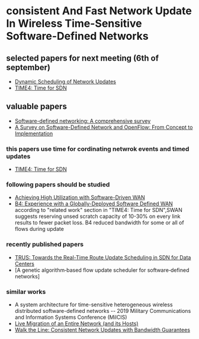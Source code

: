 # consistent And Fast Network Update In Wireless Time-Sensitive Software-Defined Networks

## selected papers for next meeting (6th of september)
+ [Dynamic Scheduling of Network Updates](https://www.cs.jhu.edu/~xinjin/files/SIGCOMM14_Dionysus.pdf) 
+ [TIME4: Time for SDN](https://arxiv.org/pdf/1505.03421.pdf)



## valuable papers 
+ [Software-defined networking: A comprehensive survey](https://arxiv.org/pdf/1406.0440.pdf)
+ [A Survey on Software-Defined Network and OpenFlow: From Concept to Implementation](http://www.hit.bme.hu/~jakab/edu/litr/SDN/OpenFlow_Survey_06819788.pdf)
### this papers use time for cordinating netwrok events and timed updates
+ [TIME4: Time for SDN](https://arxiv.org/pdf/1505.03421.pdf)

### following papers should be studied
+ [Achieving High Utilization with Software-Driven WAN](https://www.microsoft.com/en-us/research/uploads/prod/2013/08/Achieving-High-Utilization-with-Software-Driven-WAN.pdf)
+ [B4: Experience with a Globally-Deployed Software Defined WAN](https://storage.googleapis.com/pub-tools-public-publication-data/pdf/41761.pdf)<br/>
according to "related work" section in "TIME4: Time for SDN",SWAN suggests reserving unsed scratch capacity of 10-30% on every link results to fewer packet loss.
B4 reduced bandwidth for some or all of flows during update

### recently published papers
+ [TRUS: Towards the Real-Time Route Update Scheduling in SDN for Data Centers](https://ieeexplore.ieee.org/stamp/stamp.jsp?arnumber=9058681)
+ [A genetic algorithm‐based flow update scheduler for software‐defined networks]

### similar works
+ A system architecture for time-sensitive heterogeneous wireless distributed software-defined networks -- 2019 Military Communications and Information Systems Conference (MilCIS)
+ [Live Migration of an Entire Network (and its Hosts)](https://www.researchgate.net/profile/Jennifer_Rexford/publication/262275730_Live_migration_of_an_entire_network_and_its_hosts/links/558b0f7408aee99ca9ca3f23.pdf)
+ [Walk the Line: Consistent Network Updates with Bandwidth Guarantees](http://caesar.web.engr.illinois.edu/papers/hot18-ghorbani.pdf)

